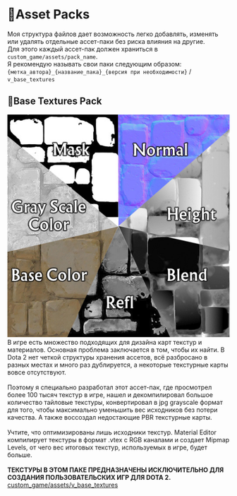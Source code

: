 # 💼Asset Packs
Моя структура файлов дает возможность легко добавлять, изменять или удалять отдельные ассет-паки без риска влияния на другие.
<br> Для этого каждый ассет-пак должен храниться в ``custom_game/assets/pack_name``.
<br> Я рекомендую называть свои паки следующим образом: ``{метка_автора}_{название_пака}_{версия при необходимости}`` / ``v_base_textures``

## 🎨Base Textures Pack
![Base Textures Pack](/resources/images/cover_base_textures_pack.jpg)
<br> В игре есть множество подходящих для дизайна карт текстур и материалов. Основная проблема заключается в том, чтобы их найти. В Dota 2 нет четкой структуры хранения ассетов, всё разбросано в разных местах и много раз дублируется, а некоторые текстурные карты вовсе отсутствуют.
<br><br> Поэтому я специально разработал этот ассет-пак, где просмотрел более 100 тысяч текстур в игре, нашел и декомпилировал большое количество тайловые текстуры, конвертировал в jpg grayscale формат для того, чтобы максимально уменьшить вес исходников без потери качества. А также воссоздал недостающие PBR текстурные карты.
<br><br> Учтите, что оптимизированы лишь исходники текстур. Material Editor компилирует текстуры в формат .vtex с RGB каналами и создает Mipmap Levels, от чего вес итоговых текстур, используемых в игре, будет больше.
<br><br> **ТЕКСТУРЫ В ЭТОМ ПАКЕ ПРЕДНАЗНАЧЕНЫ ИСКЛЮЧИТЕЛЬНО ДЛЯ СОЗДАНИЯ ПОЛЬЗОВАТЕЛЬСКИХ ИГР ДЛЯ DOTA 2.**
<br> [custom_game/assets/v_base_textures](/custom_game/content/assets/v_base_textures)
